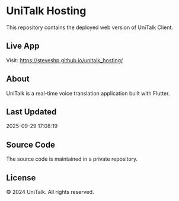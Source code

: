# UniTalk Hosting

This repository contains the deployed web version of UniTalk Client.

## Live App
Visit: https://steveshp.github.io/unitalk_hosting/

## About
UniTalk is a real-time voice translation application built with Flutter.

## Last Updated
2025-09-29 17:08:19

## Source Code
The source code is maintained in a private repository.

## License
© 2024 UniTalk. All rights reserved.
